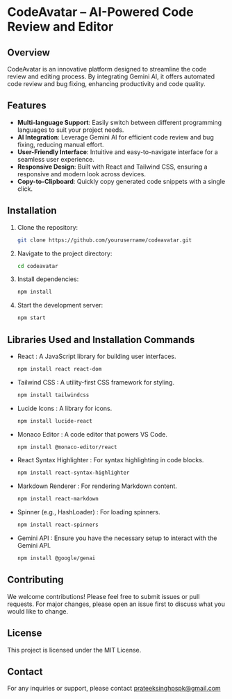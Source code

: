 # CodeAvatar – AI-Powered Code Review and Editor

## Overview
CodeAvatar is an innovative platform designed to streamline the code review and editing process. By integrating Gemini AI, it offers automated code review and bug fixing, enhancing productivity and code quality.

## Features
- **Multi-language Support**: Easily switch between different programming languages to suit your project needs.
- **AI Integration**: Leverage Gemini AI for efficient code review and bug fixing, reducing manual effort.
- **User-Friendly Interface**: Intuitive and easy-to-navigate interface for a seamless user experience.
- **Responsive Design**: Built with React and Tailwind CSS, ensuring a responsive and modern look across devices.
- **Copy-to-Clipboard**: Quickly copy generated code snippets with a single click.

## Installation
1. Clone the repository:
   ```bash
   git clone https://github.com/yourusername/codeavatar.git
2. Navigate to the project directory:
    ```bash
   cd codeavatar
3. Install dependencies:
    ```bash
   npm install
4. Start the development server:
    ```bash
    npm start
## Libraries Used and Installation Commands
- React : A JavaScript library for building user interfaces.
    ```bash
    npm install react react-dom
- Tailwind CSS : A utility-first CSS framework for styling.
    ```bash
    npm install tailwindcss
- Lucide Icons : A library for icons.
    ```bash
    npm install lucide-react
- Monaco Editor : A code editor that powers VS Code.
    ```bash
    npm install @monaco-editor/react
- React Syntax Highlighter : For syntax highlighting in code blocks.
    ```bash
    npm install react-syntax-highlighter
- Markdown Renderer : For rendering Markdown content.
    ```bash
    npm install react-markdown
- Spinner (e.g., HashLoader) : For loading spinners.
    ```bash
    npm install react-spinners
- Gemini API : Ensure you have the necessary setup to interact with the Gemini API.
    ```bash
    npm install @google/genai
## Contributing
We welcome contributions! Please feel free to submit issues or pull requests. For major changes, please open an issue first to discuss what you would like to change.

## License
This project is licensed under the MIT License.

## Contact
For any inquiries or support, please contact prateeksinghpspk@gmail.com